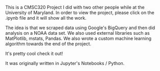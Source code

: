 This is a CMSC320 Project I did with two other people while at the University of Maryland. In order to view the project, please click on the .ipynb file and it will show all the work.

The idea is that we scraped data using Google's BigQuery and then did analysis on a NOAA data set. We also used external libraries such as MatPlotlib, mstats, Pandas. We also wrote a custom machine learning algorithm towards the end of the project.

It's pretty cool check it out!

It was originally written in Jupyter's Notebooks / Python.
